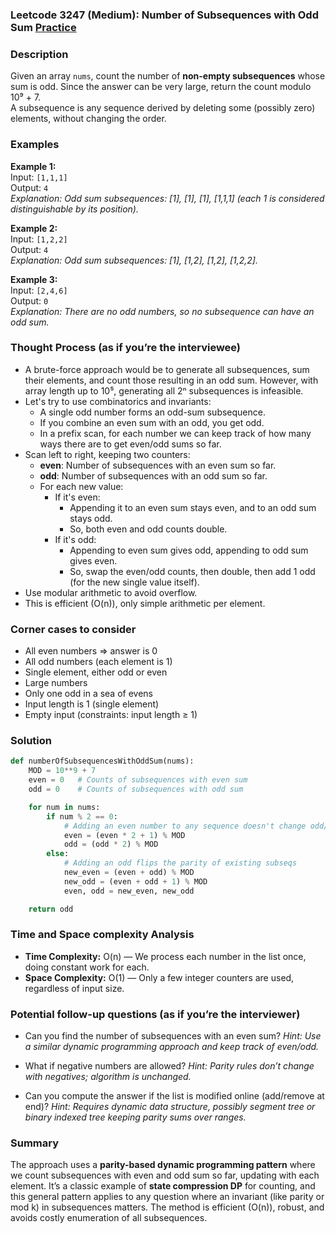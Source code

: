 ### Leetcode 3247 (Medium): Number of Subsequences with Odd Sum [Practice](https://leetcode.com/problems/number-of-subsequences-with-odd-sum)

### Description  
Given an array `nums`, count the number of **non-empty subsequences** whose sum is odd. Since the answer can be very large, return the count modulo 10⁹ + 7.   
A subsequence is any sequence derived by deleting some (possibly zero) elements, without changing the order.

### Examples  

**Example 1:**  
Input: `[1,1,1]`  
Output: `4`  
*Explanation: Odd sum subsequences: [1], [1], [1], [1,1,1] (each 1 is considered distinguishable by its position).*

**Example 2:**  
Input: `[1,2,2]`  
Output: `4`  
*Explanation: Odd sum subsequences: [1], [1,2], [1,2], [1,2,2].*

**Example 3:**  
Input: `[2,4,6]`  
Output: `0`  
*Explanation: There are no odd numbers, so no subsequence can have an odd sum.*

### Thought Process (as if you’re the interviewee)  
- A brute-force approach would be to generate all subsequences, sum their elements, and count those resulting in an odd sum. However, with array length up to 10⁵, generating all 2ⁿ subsequences is infeasible.
- Let's try to use combinatorics and invariants:
  - A single odd number forms an odd-sum subsequence.
  - If you combine an even sum with an odd, you get odd.  
  - In a prefix scan, for each number we can keep track of how many ways there are to get even/odd sums so far.
- Scan left to right, keeping two counters:  
  - **even**: Number of subsequences with an even sum so far.  
  - **odd**: Number of subsequences with an odd sum so far.  
  - For each new value:
    - If it's even:  
      - Appending it to an even sum stays even, and to an odd sum stays odd.
      - So, both even and odd counts double.
    - If it's odd:  
      - Appending to even sum gives odd, appending to odd sum gives even.
      - So, swap the even/odd counts, then double, then add 1 odd (for the new single value itself).
- Use modular arithmetic to avoid overflow.
- This is efficient (O(n)), only simple arithmetic per element.

### Corner cases to consider  
- All even numbers ⇒ answer is 0  
- All odd numbers (each element is 1)  
- Single element, either odd or even  
- Large numbers  
- Only one odd in a sea of evens  
- Input length is 1 (single element)  
- Empty input (constraints: input length ≥ 1)

### Solution

```python
def numberOfSubsequencesWithOddSum(nums):
    MOD = 10**9 + 7
    even = 0   # Counts of subsequences with even sum
    odd = 0    # Counts of subsequences with odd sum

    for num in nums:
        if num % 2 == 0:
            # Adding an even number to any sequence doesn't change odd/even parity
            even = (even * 2 + 1) % MOD
            odd = (odd * 2) % MOD
        else:
            # Adding an odd flips the parity of existing subseqs
            new_even = (even + odd) % MOD
            new_odd = (even + odd + 1) % MOD
            even, odd = new_even, new_odd

    return odd
```

### Time and Space complexity Analysis  

- **Time Complexity:** O(n) — We process each number in the list once, doing constant work for each.
- **Space Complexity:** O(1) — Only a few integer counters are used, regardless of input size.

### Potential follow-up questions (as if you’re the interviewer)  

- Can you find the number of subsequences with an even sum?
  *Hint: Use a similar dynamic programming approach and keep track of even/odd.*

- What if negative numbers are allowed?
  *Hint: Parity rules don’t change with negatives; algorithm is unchanged.*

- Can you compute the answer if the list is modified online (add/remove at end)?
  *Hint: Requires dynamic data structure, possibly segment tree or binary indexed tree keeping parity sums over ranges.*

### Summary
The approach uses a **parity-based dynamic programming pattern** where we count subsequences with even and odd sum so far, updating with each element. It’s a classic example of **state compression DP** for counting, and this general pattern applies to any question where an invariant (like parity or mod k) in subsequences matters. The method is efficient (O(n)), robust, and avoids costly enumeration of all subsequences.